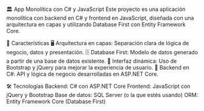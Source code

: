 🏛️ App Monolítica con C# y JavaScript
Este proyecto es una aplicación monolítica con backend en C# y frontend en JavaScript, diseñada con una arquitectura en capas y utilizando Database First con Entity Framework Core.

🚀 Características
🖥️ Arquitectura en capas: Separación clara de lógica de negocio, datos y presentación.
🗄️ Database First: Modelo de datos generado a partir de una base de datos existente.
🎨 Interfaz dinámica: Uso de Bootstrap y jQuery para mejorar la experiencia de usuario.
🔄 Backend en C#: API y lógica de negocio desarrolladas en ASP.NET Core.

🛠️ Tecnologías
Backend: C# con ASP.NET Core
Frontend: JavaScript con jQuery y Bootstrap
Base de datos: SQL Server (o la que estés usando)
ORM: Entity Framework Core (Database First)
